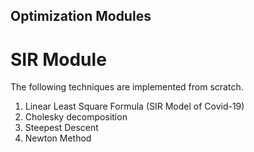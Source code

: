 ## Optimization Modules

# SIR Module
The following techniques are implemented from scratch.
  1. Linear Least Square Formula (SIR Model of Covid-19)
  2. Cholesky decomposition
  3. Steepest Descent
  4. Newton Method
